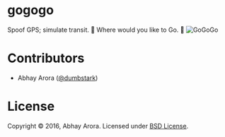 gogogo
======
Spoof GPS; simulate transit. :ghost: Where would you like to Go. :ghost:
![GoGoGo](http://i.giphy.com/cpF4AiOo2Z212.gif)


# Contributors
* Abhay Arora ([@dumbstark](https://github.com/dumbstark))


# License
Copyright © 2016, Abhay Arora. Licensed under [BSD License](LICENSE).
